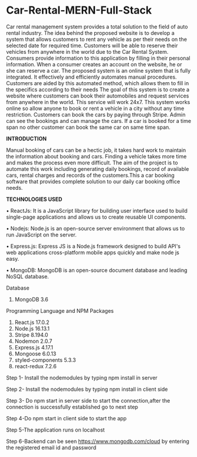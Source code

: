# Car-Rental-MERN-Full-Stack

Car rental management system provides a total solution to the field of auto rental industry. The idea behind the proposed website is to develop a system that allows customers to rent any vehicle as per their needs on the selected date for required time. Customers will be able to reserve their vehicles from anywhere in the world due to the Car Rental System. Consumers provide information to this application by filling in their personal information. When a consumer creates an account on the website, he or she can reserve a car. The proposed system is an online system that is fully integrated. It effectively and efficiently automates manual procedures.  Customers are aided by this automated method, which allows them to fill in the specifics according to their needs The goal of this system is to create a website where customers can book their automobiles and request services from anywhere in the world. This service will work 24x7. This system works online so allow anyone to book or rent a vehicle in a city without any time restriction. Customers can book the cars by paying through Stripe. Admin can see the bookings and can manage the cars. If a car is booked for a time span no other customer can book the same car on same time span.



**INTRODUCTION**

Manual booking of cars can be a hectic job, it takes hard work to maintain the information about booking and cars. Finding a vehicle takes more time and makes the process even more difficult. The aim of the project is to automate this work including generating daily bookings, record of available cars, rental charges and records of the customers.This a car booking software that provides complete solution to our daily car booking office needs. 



**TECHNOLOGIES USED**

•	ReactJs: It is a JavaScript library for building user interface used to build single-page applications and allows us to create reusable UI components.

•	Nodejs: Node.js is an open-source server environment that allows us to run JavaScript on the server.

•	Express.js: Express JS is a Node.js framework designed to build API's web applications cross-platform mobile apps quickly and make node js easy.

•	MongoDB: MongoDB is an open-source document database and leading NoSQL database.

 
 
Database
1.	MongoDB	3.6

Programming Language and NPM Packages

1.	React.js	17.0.2
2.	Node.js	16.13.1
3.	Stripe	8.194.0
4.	Nodemon	2.0.7
5.	Express.js	4.17.1
6.	Mongoose	6.0.13
7.	styled-components	5.3.3
8.	react-redux	7.2.6


Step 1- Install the nodemodules by typing npm install in server 

Step 2- Install the nodemodules by typing npm install in client side

Step 3- Do npm start in server side to start the connection,after the connection is successfully established go to next step

Step 4-Do npm start in client side to start the app

Step 5-The application runs on localhost

Step 6-Backend can be seen https://www.mongodb.com/cloud by entering the registered email id and password


